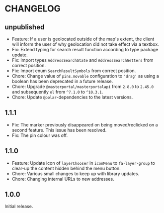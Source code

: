# CHANGELOG

## unpublished

- Feature: If a user is geolocated outside of the map's extent, the client will inform the user of why geolocation did not take effect via a textbox.
- Fix: Extend typing for search result function according to type package update.
- Fix: Import types `AddressSearchState` and `AddressSearchGetters` from correct position.
- Fix: Import enum `SearchResultSymbols` from correct position.
- Chore: Change value of `pins.movable` configuration to `'drag'` as using a boolean has been deprecated in a future release.
- Chore: Upgrade `@masterportal/masterportalapi` from `2.8.0` to `2.45.0` and subsequently `ol` from `^7.1.0` to `^10.3.1`.
- Chore: Update `@polar`-dependencies to the latest versions.

## 1.1.1

- Fix: The marker previously disappeared on being moved/reclicked on a second feature. This issue has been resolved.
- Fix: The pin colour was off.

## 1.1.0

- Feature: Update icon of `layerChooser` in `iconMenu` to `fa-layer-group` to clear-up the content hidden behind the menu button.
- Chore: Various small changes to keep up with library updates.
- Chore: Changing internal URLs to new addresses.

## 1.0.0

Initial release.

